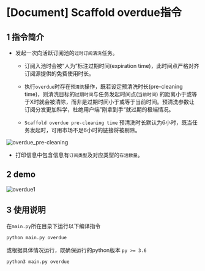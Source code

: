 # [Document] Scaffold overdue指令

## 1 指令简介

- 发起一次向活跃订阅池的`过时订阅清洗`任务。

    - 订阅入池时会被“人为”标注过期时间(expiration time)，此时间点严格对齐订阅源提供的免费使用时长。

    - 执行`overdue`时存在`预清洗`操作，既若设定预清洗时长(pre-cleaning time)，则清洗目标的`过期时间`与任务发起时间点(`当前时间`)
      的距离小于或等于X时就会被清除，而非是过期时间小于或等于当前时间。预清洗参数让订阅分发更加科学，杜绝用户端”刚拿到手“就过期的极端情况。
    - `Scaffold overdue pre-cleaning time` 预清洗时长默认为6小时，既当任务发起时，可用市场不足6小时的链接将被剔除。

![overdue_pre-cleaning](https://i.loli.net/2021/07/11/1VazeKTwMiJpf64.jpg)

- 打印信息中包含信息有`订阅类型`及对应类型的`存活数量`。

## 2 demo

![overdue1](https://i.loli.net/2021/07/11/4XeI5APwnVtkxED.gif)

## 3 使用说明

在`main.py`所在目录下运行以下编译指令

``` python
python main.py overdue
```

或根据具体情况运行，既确保运行的python版本 `py >= 3.6`

```python
python3 main.py overdue
```

